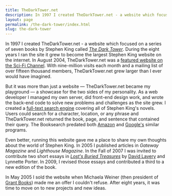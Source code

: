 ```yaml
---
title: TheDarkTower.net
description: In 1997 I created TheDarkTower.net - a website which focused on a series of seven books by Stephen King. During the eight years I ran the site it grew to become the largest Stephen King website on the internet.
layout: page
permalink: /the-dark-tower/index.html
slug: the-dark-tower
---
```

In 1997 I created
TheDarkTower.net - a website which focused on a
series of seven books by Stephen King called _[The Dark Tower](http://en.wikipedia.org/wiki/The_Dark_Tower_(series))_. During the eight years I ran the site
it grew to become the largest Stephen King website on the internet. In August 2004, TheDarkTower.net was a [featured website on the Sci-Fi Channel](http://www.scifi.com/sfw/issue381/site.html).
With nine-million visits each month and a mailing list of over fifteen
thousand members, TheDarkTower.net grew larger than I ever would have
imagined.

But it was more than just a website &mdash; TheDarkTower.net became my
playground &mdash; a showcase for the two sides of my personality. As a web
developer I managed my own server, did front-end design work, and wrote the
back-end code to solve new problems and challenges as the site grew. I created
a [full-text search engine](http://www.thedarktower.net/booksearch/) covering
all of Stephen King's novels. Users could search for a character, location, or
any phrase and TheDarkTower.net returned the book, page, and sentence that
contained their query. The Booksearch predated both
[Amazon](http://www.amazon.com/exec/obidos/tg/browse/-/10197021/103-5911497-7426258)
and [Google's](http://books.google.com/) similar programs.

Even better, running this website gave me a place to share my own thoughts
about the world of Stephen King. In 2005 I published articles in _Gateway Magazine_
and _Lighthouse Magazine_. In the Fall of 2007 I was invited to contribute two short
essays in _[Lost's Buried Treasures](http://www.amazon.com/Buried-Treasures-Lynnette-Porter-Hillary/dp/1402210310)_ by [David Lavery](http://davidlavery.net) and Lynnette Porter. In 2009, I revised those essays and contributed a third to a new edition of the book.

In May 2005 I sold the website when Michaela Weiner (then president of [Grant Books](https://secure.grantbooks.com/))
made me an offer I couldn't refuse. After eight years, it was time to move on to new projects and new ideas.
